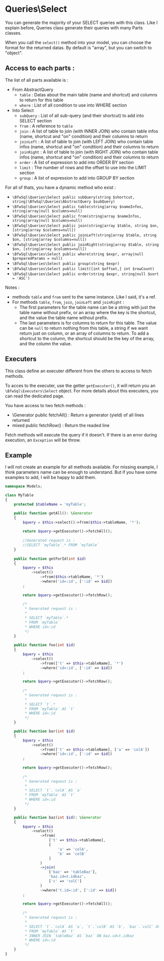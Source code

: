 # Queries\Select

You can generate the majority of your SELECT queries with this class.
Like I explain before, Queries class generate their queries with many Parts classes.

When you call the `select()` method into your model, you can choose the format for the returned datas.
By default is "array", but you can switch to "object".

## Access to each parts :

The list of all parts available is : 
* From AbstractQuery
  * `table` : Datas about the main table (name and shortcut) and columns to return for this table
  * `where` : List of all condition to use into WHERE section
* Into Select
  * `subQuery` : List of all sub-query (and their shortcut) to add into SELECT section
  * `from` : A reference to `table`
  * `join` : A list of table to join (with INNER JOIN) who contain table infos (name, shortcut and "on" condition) and their columns to return
  * `joinLeft` : A list of table to join (with LEFT JOIN) who contain table infos (name, shortcut and "on" condition) and their columns to return
  * `joinRight` : A list of table to join (with RIGHT JOIN) who contain table infos (name, shortcut and "on" condition) and their columns to return
  * `order` : A list of expression to add into ORDER BY section
  * `limit` : The number of rows and the offset to use into the LIMIT section
  * `group` : A list of expression to add into GROUP BY section

For all of thats, you have a dynamic method who exist :
* `\BfwSql\Queries\Select public subQuery(string $shortcut, string|\BfwSql\Queries\AbstractQuery $subQuery)`
* `\BfwSql\Queries\Select public table(string|array $nameInfos, string|array|null $columns=null)`
* `\BfwSql\Queries\Select public from(string|array $nameInfos, string|array|null $columns=null)`
* `\BfwSql\Queries\Select public join(string|array $table, string $on, [string|array $columns=null])`
* `\BfwSql\Queries\Select public joinLeft(string|array $table, string $on, [string|array $columns=null])`
* `\BfwSql\Queries\Select public joinRight(string|array $table, string $on, [string|array $columns=null])`
* `\BfwSql\Queries\Select public where(string $expr, array|null $preparedParams = null)`
* `\BfwSql\Queries\Select public group(string $expr)`
* `\BfwSql\Queries\Select public limit([int $offset,] int $rowCount)`
* `\BfwSql\Queries\Select public order(string $expr, string|null $sort = 'ASC')`

Notes :
* methods `table` and `from` sent to the same instance. Like I said, it's a ref.
* For methods `table`, `from`, `join`, `joinLeft` and `joinRight` :
  * The first parameters for the table name can be a string with just the table name without prefix,
or an array where the key is the shortcut, and the value the table name without prefix.
  * The last parameters is for columns to return for this table.
The value can be `null` to return nothing from this table, a string if we want return just on column, or an array of columns to return.
To add a shortcut to the column, the shortcut should be the key of the array, and the column the value.

## Executers

This class define an executer different from the others to access to fetch methods.

To acces to the executer, use the getter `getExecuter()`, it will return you an `\BfwSql\Executers\Select` object.
For more details about this executers, you can read the dedicated page.

You have access to two fetch methods :
* \Generator public fetchAll() : Return a generator (yield) of all lines returned
* mixed public fetchRow() : Return the readed line

Fetch methods will execute the query if it doesn't.
If there is an error during execution, an `Exception` will be throw.

## Example

I will not create an example for all methods available.
For missing example, I think parameters name can be enough to understand.
But if you have some examples to add, I will be happy to add them.

```php
namespace Models;

class MyTable
{
    protected $tableName = 'myTable';

    public function getAll(): \Generator
    {
        $query = $this->select()->from($this->tableName, '*');
        
        return $query->getExecuter()->fetchAll();
        
        //Generated request is :
        //SELECT `myTable`.* FROM `myTable`
    }
    
    public function getForId(int $id)
    {
        $query = $this
            ->select()
                ->from($this->tableName, '*')
                ->where('id=:id', [':id' => $id])
        ;
        
        return $query->getExecuter()->fetchRow();
        
        /*
         * Generated request is :
         * 
         * SELECT `myTable`.*
         * FROM `myTable`
         * WHERE id=:id
         */
    }
    
    public function foo(int $id)
    {
        $query = $this
            ->select()
                ->from(['t' => $this->tableName], '*')
                ->where('id=:id', [':id' => $id])
        ;
        
        return $query->getExecuter()->fetchRow();
        
        /*
         * Generated request is :
         * 
         * SELECT `t`.*
         * FROM `myTable` AS `t`
         * WHERE id=:id
         */
    }

    public function bar(int $id)
    {
        $query = $this
            ->select()
                ->from(['t' => $this->tableName], ['a' => 'colA'])
                ->where('id=:id', [':id' => $id])
        ;
        
        return $query->getExecuter()->fetchRow();
        
        /*
         * Generated request is :
         * 
         * SELECT `t`.`colA` AS `a`
         * FROM `myTable` AS `t`
         * WHERE id=:id
         */
    }

    public function baz(int $id): \Generator
    {
        $query = $this
            ->select()
                ->from(
                    ['t' => $this->tableName],
                    [
                        'a' => 'colA',
                        'b' => 'colB'
                    ]
                )
                ->join(
                    ['baz' => 'tableBaz'],
                    'baz.id=t.idbaz',
                    ['c' => 'colC']
                )
                ->where('t.id=:id', [':id' => $id])
        ;
        
        return $query->getExecuter()->fetchAll();
        
        /*
         * Generated request is :
         * 
         * SELECT `t`.`colA` AS `a`, `t`.`colB` AS `b`, `baz`.`colC` AS `c`
         * FROM `myTable` AS `t`
         * INNER JOIN `tableBaz` AS `baz` ON baz.id=t.idbaz
         * WHERE id=:id
         */
    }
}
```
